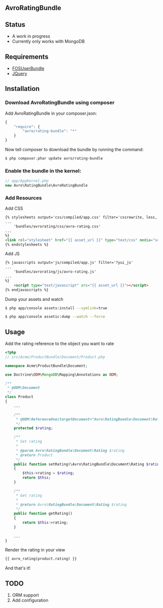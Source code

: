 AvroRatingBundle
-----------------

Status
------
- A work in progress
- Currently only works with MongoDB

Requirements
------------
- <a href="http://github.com/FriendsOfSymfony/FOSUserBundle">FOSUserBundle</a>
- <a href="http://jquery.com">JQuery</a>

Installation
------------
### Download AvroRatingBundle using composer

Add AvroRatingBundle in your composer.json:

```js
{
    "require": {
        "avro/rating-bundle": "*"
    }
}
```
Now tell composer to download the bundle by running the command:

``` bash
$ php composer.phar update avro/rating-bundle
```

### Enable the bundle in the kernel:

``` php
// app/AppKernel.php
new Avro\RatingBundle\AvroRatingBundle
```

### Add Resources
Add CSS
``` html
{% stylesheets output='css/compiled/app.css' filter='cssrewrite, less, ?yui_css'
...
    'bundles/avrorating/css/avro-rating.css'
...
%}
<link rel="stylesheet" href="{{ asset_url }}" type="text/css" media="screen" />
{% endstylesheets %}
```
Add JS
``` html
{% javascripts output='js/compiled/app.js' filter='?yui_js'
...
    'bundles/avrorating/js/avro-rating.js'
...
%}
    <script type="text/javascript" src="{{ asset_url }}"></script>
{% endjavascripts %}

```

Dump your assets and watch
``` bash
$ php app/console assets:install --symlink=true

$ php app/console assetic:dump --watch --force 
```

Usage
-----

Add the rating reference to the object you want to rate


``` php
<?php
// src/Acme/ProductBundle/Document/Product.php

namespace Acme\ProductBundle\Document;

use Doctrine\ODM\MongoDB\Mapping\Annotations as ODM;

/**
 * @ODM\Document
 */
class Product
{
    ...

    /**
     * @ODM\ReferenceOne(targetDocument="Avro\RatingBundle\Document\Rating", cascade={"all"})
     */
    protected $rating;

    /**
     * Set rating
     *
     * @param Avro\RatingBundle\Document\Rating $rating
     * @return Product
     */
    public function setRating(\Avro\RatingBundle\Document\Rating $rating)
    {
        $this->rating = $rating;
        return $this;
    }

    /**
     * Get rating
     *
     * @return Avro\RatingBundle\Document\Rating $rating
     */
    public function getRating()
    {
        return $this->rating;
    }
    
    ...
}
```

Render the rating in your view

``` html
{{ avro_rating(product.rating) }}
```

And that's it!

TODO
----
1. ORM support
2. Add configuration

